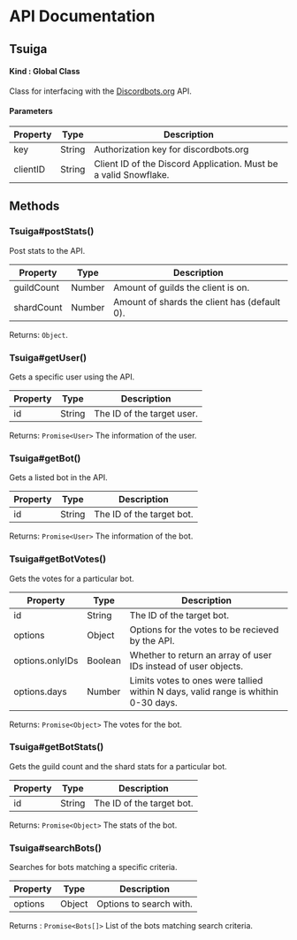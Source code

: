 # API Documentation

## Tsuiga

#### Kind : Global Class

Class for interfacing with the [Discordbots.org](https://discordbots.org) API.

#### Parameters

| Property | Type | Description |
| ------- | ------- | ------ |
| key | String | Authorization key for discordbots.org |
| clientID | String<Snowflake> | Client ID of the Discord Application. Must be a valid Snowflake. |


## Methods

### Tsuiga#postStats()

Post stats to the API.

| Property | Type | Description |
| ------- | ------- | ------ |
| guildCount | Number | Amount of guilds the client is on. |
| shardCount | Number | Amount of shards the client has (default 0). |

Returns: `Object`.

### Tsuiga#getUser()

Gets a specific user using the API.

| Property | Type | Description |
| ------- | ------- | ------ |
| id | String | The ID of the target user. |

Returns: `Promise<User>` The information of the user.

### Tsuiga#getBot()

Gets a listed bot in the API.

| Property | Type | Description |
| ------- | ------- | ------ |
| id | String | The ID of the target bot. |

Returns: `Promise<User>` The information of the bot.


### Tsuiga#getBotVotes()

Gets the votes for a particular bot.

| Property | Type | Description |
| ------- | ------- | ------ |
| id | String | The ID of the target bot. |
| options | Object | Options for the votes to be recieved by the API. |
| options.onlyIDs | Boolean | Whether to return an array of user IDs instead of user objects. |
|options.days | Number | Limits votes to ones were tallied within N days, valid range is whithin 0-30 days. |

Returns: `Promise<Object>` The votes for the bot.

### Tsuiga#getBotStats()

Gets the guild count and the shard stats for a particular bot.

| Property | Type | Description |
| ------- | ------- | ------ |
| id | String | The ID of the target bot. |

Returns: `Promise<Object>` The stats of the bot.

### Tsuiga#searchBots()

Searches for bots matching a specific criteria.

| Property | Type | Description |
| ------- | ------- | ------ |
| options | Object | Options to search with. |

Returns : `Promise<Bots[]>` List of the bots matching search criteria.





